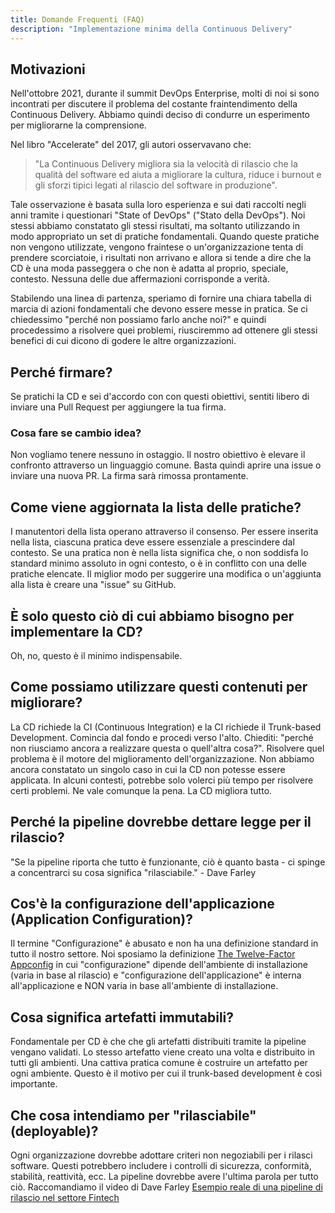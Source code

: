 ```yaml
---
title: Domande Frequenti (FAQ)
description: "Implementazione minima della Continuous Delivery"
---
```


## Motivazioni

Nell'ottobre 2021, durante il summit DevOps Enterprise, molti di noi si sono incontrati per discutere il problema del costante fraintendimento della Continuous Delivery. Abbiamo quindi deciso di condurre un esperimento per migliorarne la comprensione.

Nel libro "Accelerate" del 2017, gli autori osservavano che:
> "La Continuous Delivery migliora sia la velocità di rilascio che la qualità del software ed aiuta a migliorare la cultura, riduce i burnout e gli sforzi tipici legati al rilascio del software in produzione".

Tale osservazione è basata sulla loro esperienza e sui dati raccolti negli anni tramite i questionari "State of DevOps" ("Stato della DevOps").
Noi stessi abbiamo constatato gli stessi risultati, ma soltanto utilizzando in modo appropriato un set di pratiche fondamentali.
Quando queste pratiche non vengono utilizzate, vengono fraintese o un'organizzazione tenta di prendere scorciatoie,
i risultati non arrivano e allora si tende a dire che la CD è una moda passeggera o che non è adatta al proprio, speciale, contesto.
Nessuna delle due affermazioni corrisponde a verità.

Stabilendo una linea di partenza, speriamo di fornire una chiara tabella di marcia di azioni fondamentali che devono essere messe in pratica. Se ci chiedessimo "perché non possiamo farlo anche noi?" e quindi procedessimo a risolvere quei problemi, riusciremmo ad ottenere gli stessi benefici di cui dicono di godere le altre organizzazioni.

## Perché firmare?

Se pratichi la CD e sei d'accordo con con questi obiettivi, sentiti libero di inviare una Pull Request per aggiungere la tua firma.

### Cosa fare se cambio idea?

Non vogliamo tenere nessuno in ostaggio. Il nostro obiettivo è elevare il confronto attraverso un linguaggio comune.
Basta quindi aprire una issue o inviare una nuova PR. La firma sarà rimossa prontamente.

## Come viene aggiornata la lista delle pratiche?

I manutentori della lista operano attraverso il consenso. Per essere inserita nella lista, ciascuna pratica deve essere essenziale a prescindere dal contesto. Se una pratica non è nella lista significa che, o non soddisfa lo standard minimo assoluto in ogni contesto, o è in conflitto con una delle pratiche elencate.
Il miglior modo per suggerire una modifica o un'aggiunta alla lista è creare una "issue" su GitHub.

## È solo questo ciò di cui abbiamo bisogno per implementare la CD?

Oh, no, questo è il minimo indispensabile.

## Come possiamo utilizzare questi contenuti per migliorare?

La CD richiede la CI (Continuous Integration) e la CI richiede il Trunk-based Development. Comincia dal fondo e procedi verso l'alto. Chiediti: "perché non riusciamo ancora a realizzare questa o quell'altra cosa?". Risolvere quel problema è il motore del miglioramento dell'organizzazione. Non abbiamo ancora constatato un singolo caso in cui la CD non potesse essere applicata. In alcuni contesti, potrebbe solo volerci più tempo per risolvere certi problemi. Ne vale comunque la pena. La CD migliora tutto.

## Perché la pipeline dovrebbe dettare legge per il rilascio?

"Se la pipeline riporta che tutto è funzionante, ciò è quanto basta - ci spinge a concentrarci su cosa significa "rilasciabile." -
Dave Farley

## Cos'è la configurazione dell'applicazione (Application Configuration)?

Il termine "Configurazione" è abusato e non ha una definizione standard in tutto il nostro settore. Noi sposiamo la definizione
[The Twelve-Factor Appconfig](https://12factor.net/config) in cui "configurazione" dipende dell'ambiente di installazione (varia in base al rilascio) e "configurazione dell'applicazione" è interna all'applicazione e NON varia in base all'ambiente di installazione.

## Cosa significa artefatti immutabili?

Fondamentale per CD è che che gli artefatti distribuiti tramite la pipeline vengano validati. Lo stesso artefatto viene creato una volta e distribuito in tutti gli ambienti. Una cattiva pratica comune è costruire un artefatto per ogni ambiente. Questo è il motivo per cui il trunk-based development è così importante.

## Che cosa intendiamo per "rilasciabile" (deployable)?

Ogni organizzazione dovrebbe adottare criteri non negoziabili per i rilasci software. Questi potrebbero includere i controlli di sicurezza, conformità, stabilità, reattività, ecc. La pipeline dovrebbe avere l'ultima parola per tutto ciò.
Raccomandiamo il video di Dave Farley [Esempio reale di una pipeline di rilascio nel settore Fintech](https://www.youtube.com/watch?v=bHKHdp4H-8w)
